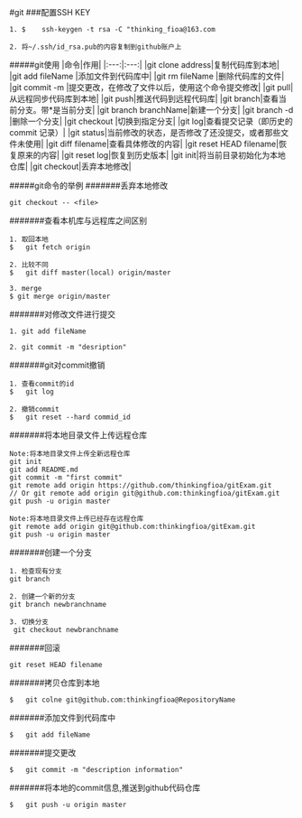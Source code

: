 #git
###配置SSH KEY
```
1. $	ssh-keygen -t rsa -C "thinking_fioa@163.com
```
```
2. 将~/.ssh/id_rsa.pub的内容复制到github账户上
```
#####git使用
|命令|作用|
|:---:|:---:|
|git clone address|复制代码库到本地|
|git add fileName |添加文件到代码库中|
|git rm fileName |删除代码库的文件|
|git commit -m <message>|提交更改，在修改了文件以后，使用这个命令提交修改|
|git pull|从远程同步代码库到本地|
|git push|推送代码到远程代码库|
|git branch|查看当前分支。带*是当前分支|
|git branch branchName|新建一个分支|
|git branch -d <branch-name>|删除一个分支|
|git checkout <branch-name>|切换到指定分支|
|git log|查看提交记录（即历史的 commit 记录）|
|git status|当前修改的状态，是否修改了还没提交，或者那些文件未使用|
|git diff filename|查看具体修改的内容|
|git reset HEAD filename|恢复原来的内容|
|git reset log|恢复到历史版本|
|git init|将当前目录初始化为本地仓库|
|git checkout|丢弃本地修改|

#####git命令的举例
#######丢弃本地修改
```
git checkout -- <file>
```
#######查看本机库与远程库之间区别
```
1. 取回本地
$	git fetch origin
```
```
2. 比较不同
$	git diff master(local) origin/master
```
```
3. merge
$ git merge origin/master
```
#######对修改文件进行提交
```
1. git add fileName
```
```
2. git commit -m "desription"
```
#######git对commit撤销
```
1. 查看commit的id
$	git log
```
```
2. 撤销commit
$	git reset --hard commid_id
```
#######将本地目录文件上传远程仓库
```
Note:将本地目录文件上传全新远程仓库
git init
git add README.md
git commit -m "first commit"
git remote add origin https://github.com/thinkingfioa/gitExam.git 
// Or git remote add origin git@github.com:thinkingfioa/gitExam.git
git push -u origin master
```
```
Note:将本地目录文件上传已经存在远程仓库
git remote add origin git@github.com:thinkingfioa/gitExam.git
git push -u origin master
```
#######创建一个分支
```
1. 检查现有分支
git branch
```
```
2. 创建一个新的分支
git branch newbranchname
```
```
3. 切换分支
 git checkout newbranchname
```
#######回滚
```
git reset HEAD filename
```
#######拷贝仓库到本地
```
$	git colne git@github.com:thinkingfioa@RepositoryName
```
#######添加文件到代码库中
```
$	git add fileName
```
#######提交更改
```
$	git commit -m "description information"
```
#######将本地的commit信息,推送到github代码仓库
```
$	git push -u origin master
```
